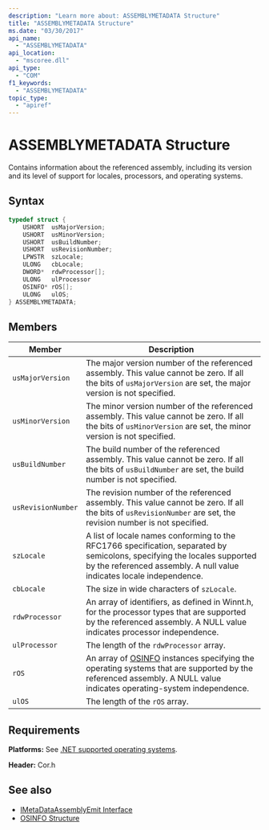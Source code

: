 ```yaml
---
description: "Learn more about: ASSEMBLYMETADATA Structure"
title: "ASSEMBLYMETADATA Structure"
ms.date: "03/30/2017"
api_name:
  - "ASSEMBLYMETADATA"
api_location:
  - "mscoree.dll"
api_type:
  - "COM"
f1_keywords:
  - "ASSEMBLYMETADATA"
topic_type:
  - "apiref"
---
```

# ASSEMBLYMETADATA Structure

Contains information about the referenced assembly, including its version and its level of support for locales, processors, and operating systems.

## Syntax

```cpp
typedef struct {
    USHORT  usMajorVersion;
    USHORT  usMinorVersion;
    USHORT  usBuildNumber;
    USHORT  usRevisionNumber;
    LPWSTR  szLocale;
    ULONG   cbLocale;
    DWORD*  rdwProcessor[];
    ULONG   ulProcessor
    OSINFO* rOS[];
    ULONG   ulOS;
} ASSEMBLYMETADATA;
```

## Members

| Member           | Description |
|------------------|-------------|
| `usMajorVersion` | The major version number of the referenced assembly. This value cannot be zero. If all the bits of `usMajorVersion` are set, the major version is not specified. |
| `usMinorVersion` | The minor version number of the referenced assembly. This value cannot be zero. If all the bits of `usMinorVersion` are set, the minor version is not specified. |
| `usBuildNumber` | The build number of the referenced assembly. This value cannot be zero. If all the bits of `usBuildNumber` are set, the build number is not specified. |
| `usRevisionNumber` | The revision number of the referenced assembly. This value cannot be zero. If all the bits of `usRevisionNumber` are set, the revision number is not specified. |
| `szLocale` |A list of locale names conforming to the RFC1766 specification, separated by semicolons, specifying the locales supported by the referenced assembly. A null value indicates locale independence.|
| `cbLocale` | The size in wide characters of `szLocale`. |
| `rdwProcessor` | An array of identifiers, as defined in Winnt.h, for the processor types that are supported by the referenced assembly. A NULL value indicates processor independence. |
| `ulProcessor` | The length of the `rdwProcessor` array. |
| `rOS` |An array of [OSINFO](osinfo-structure.md) instances specifying the operating systems that are supported by the referenced assembly. A NULL value indicates operating-system independence.|
| `ulOS` | The length of the `rOS` array. |

## Requirements

 **Platforms:** See [.NET supported operating systems](https://github.com/dotnet/core/blob/main/os-lifecycle-policy.md).

 **Header:** Cor.h

## See also

- [IMetaDataAssemblyEmit Interface](../interfaces/imetadataassemblyemit-interface.md)
- [OSINFO Structure](osinfo-structure.md)
